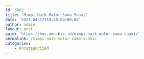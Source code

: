 ```yaml
---
id: 6882
title: 'Mimpi Naik Motor Sama Suami'
date: '2023-04-17T18:40:03+00:00'
author: admin
layout: post
guid: 'https://bos.awn.biz.id/mimpi-naik-motor-sama-suami/'
permalink: /mimpi-naik-motor-sama-suami/
categories:
    - Uncategorized
---
```


